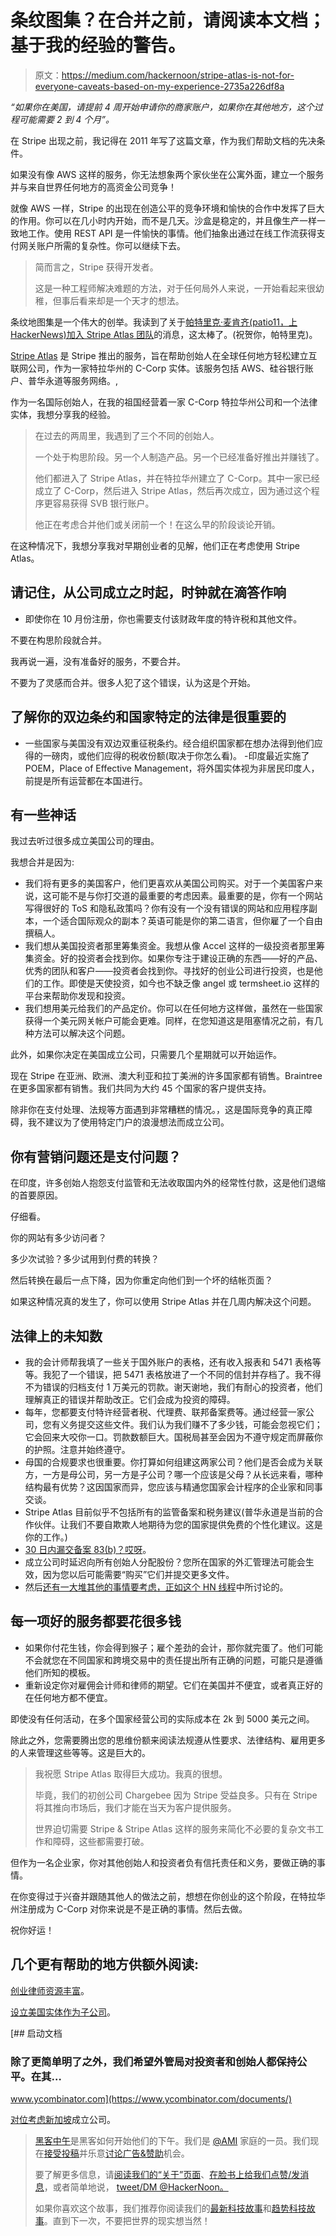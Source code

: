# 条纹图集？在合并之前，请阅读本文档；基于我的经验的警告。

> 原文：<https://medium.com/hackernoon/stripe-atlas-is-not-for-everyone-caveats-based-on-my-experience-2735a226df8a>

*“如果你在美国，请提前 4 周开始申请你的商家账户，如果你在其他地方，这个过程可能需要 2 到 4 个月”。*

在 Stripe 出现之前，我记得在 2011 年写了这篇文章，作为我们帮助文档的先决条件。

如果没有像 AWS 这样的服务，你无法想象两个家伙坐在公寓外面，建立一个服务并与来自世界任何地方的高资金公司竞争！

就像 AWS 一样，Stripe 的出现在创造公平的竞争环境和愉快的合作中发挥了巨大的作用。你可以在几小时内开始，而不是几天。沙盒是稳定的，并且像生产一样一致地工作。使用 REST API 是一件愉快的事情。他们抽象出通过在线工作流获得支付网关账户所需的复杂性。你可以继续下去。

> 简而言之，Stripe 获得开发者。
> 
> 这是一种工程师解决难题的方法，对于任何局外人来说，一开始看起来很幼稚，但事后看来却是一个天才的想法。

条纹地图集是一个伟大的创举。我读到了关于[帕特里克·麦肯齐(patio11，上 HackerNews)加入 Stripe Atlas 团队](http://www.kalzumeus.com/2016/09/09/im-joining-stripe-to-work-on-atlas/)的消息，这太棒了。(祝贺你，帕特里克)。

[Stripe Atlas](https://stripe.com/atlas) 是 Stripe 推出的服务，旨在帮助创始人在全球任何地方轻松建立互联网公司，作为一家特拉华州的 C-Corp 实体。该服务包括 AWS、硅谷银行账户、普华永道等服务网络。,

作为一名国际创始人，在我的祖国经营着一家 C-Corp 特拉华州公司和一个法律实体，我想分享我的经验。

> 在过去的两周里，我遇到了三个不同的创始人。
> 
> 一个处于构思阶段。另一个人制造产品。另一个已经准备好推出并赚钱了。
> 
> 他们都进入了 Stripe Atlas，并在特拉华州建立了 C-Corp。其中一家已经成立了 C-Corp，然后进入 Stripe Atlas，然后再次成立，因为通过这个程序更容易获得 SVB 银行账户。
> 
> 他正在考虑合并他们或关闭前一个！在这么早的阶段谈论开销。

在这种情况下，我想分享我对早期创业者的见解，他们正在考虑使用 Stripe Atlas。

## 请记住，从公司成立之时起，时钟就在滴答作响

*   即使你在 10 月份注册，你也需要支付该财政年度的特许税和其他文件。

不要在构思阶段就合并。

我再说一遍，没有准备好的服务，不要合并。

不要为了灵感而合并。很多人犯了这个错误，认为这是个开始。

## 了解你的双边条约和国家特定的法律是很重要的

*   一些国家与美国没有双边双重征税条约。经合组织国家都在想办法得到他们应得的一磅肉，或他们应得的税收份额(取决于你怎么看)。
    -印度最近实施了 POEM，Place of Effective Management，将外国实体视为非居民印度人，前提是所有运营都在本国进行。

## 有一些神话

我过去听过很多成立美国公司的理由。

我想合并是因为:

*   我们将有更多的美国客户，他们更喜欢从美国公司购买。对于一个美国客户来说，这可能不是与你打交道的最重要的考虑因素。最重要的是，你有一个网站写得很好的 ToS 和隐私政策吗？你有没有一个没有错误的网站和应用程序副本，一个适合国际观众的副本？英语可能是你的第二语言，但你雇了一个自由撰稿人。
*   我们想从美国投资者那里筹集资金。我想从像 Accel 这样的一级投资者那里筹集资金。好的投资者会找到你。如果你专注于建设正确的东西——好的产品、优秀的团队和客户——投资者会找到你。寻找好的创业公司进行投资，也是他们的工作。即使是天使投资，如今也不缺乏像 angel 或 termsheet.io 这样的平台来帮助你发现和投资。
*   我们想用美元给我们的产品定价。你可以在任何地方这样做，虽然在一些国家获得一个美元网关帐户可能会更难。同样，在您知道这是阻塞情况之前，有几种方法可以解决这个问题。

此外，如果你决定在美国成立公司，只需要几个星期就可以开始运作。

现在 Stripe 在亚洲、欧洲、澳大利亚和拉丁美洲的许多国家都有销售。Braintree 在更多国家都有销售。我们共同为大约 45 个国家的客户提供支持。

除非你在支付处理、法规等方面遇到非常糟糕的情况。，这是国际竞争的真正障碍，我不建议为了使用特定门户的浪漫想法而成立公司。

## 你有营销问题还是支付问题？

在印度，许多创始人抱怨支付监管和无法收取国内外的经常性付款，这是他们退缩的首要原因。

仔细看。

你的网站有多少访问者？

多少次试验？多少试用到付费的转换？

然后转换在最后一点下降，因为你重定向他们到一个坏的结帐页面？

如果这种情况真的发生了，你可以使用 Stripe Atlas 并在几周内解决这个问题。

## 法律上的未知数

*   我的会计师帮我填了一些关于国外账户的表格，还有收入报表和 5471 表格等等。我犯了一个错误，把 5471 表格放进了一个不同的信封并存档了。我不得不为错误的归档支付 1 万美元的罚款。谢天谢地，我们有耐心的投资者，他们理解真正的错误并帮助改正。它们会成为投资的障碍。
*   每年，您都要支付特许经营者税、代理费、联邦备案费等。通过经营一家公司，您有义务提交这些文件。我们认为我们赚不了多少钱，可能会忽视它们；它会回来大咬你一口。罚款数额巨大。国税局甚至会因为不遵守规定而屏蔽你的护照。注意并始终遵守。
*   母国的合规要求也很重要。你打算如何组建这两家公司？他们是否会成为关联方，一方是母公司，另一方是子公司？哪一个应该是父母？从长远来看，哪种结构最有优势？这因国家而异，您应该与精通您国家会计程序的企业家和同事交谈。
*   Stripe Atlas 目前似乎不包括所有的监管备案和税务建议(普华永道是当前的合作伙伴。让我们不要自欺欺人地期待为您的国家提供免费的个性化建议。这是你的工作。)
*   [30 日内漏交备案 83(b)？哎呀](http://www.startupcompanylawyer.com/2008/02/15/what-is-an-83b-election/)。
*   成立公司时延迟向所有创始人分配股份？您所在国家的外汇管理法可能会生效，因为您以后可能需要“购买”它们并提交更多文件。
*   然后[还有一大堆其他的事情要考虑，正如这个 HN 线程](https://news.ycombinator.com/item?id=2399139)中所讨论的。

## 每一项好的服务都要花很多钱

*   如果你付花生钱，你会得到猴子；雇个差劲的会计，那你就完蛋了。他们可能不会就您在不同国家和跨境交易中的责任提出所有正确的问题，可能只是遵循他们所知的模板。
*   重新设定你对雇佣会计师和律师的期望。它们在美国并不便宜，或者真正好的在任何地方都不便宜。

即使没有任何活动，在多个国家经营公司的实际成本在 2k 到 5000 美元之间。

除此之外，您需要腾出您的思维份额来阅读法规遵从性要求、法律结构、雇用更多的人来管理这些等等。这是巨大的。

> 我祝愿 Stripe Atlas 取得巨大成功。我真的很想。
> 
> 毕竟，我们的初创公司 Chargebee 因为 Stripe 受益良多。只有在 Stripe 将其推向市场后，我们才能在当天为客户提供服务。
> 
> 世界迫切需要 Stripe & Stripe Atlas 这样的服务来简化不必要的复杂文书工作和障碍，这些都需要打破。

但作为一名企业家，你对其他创始人和投资者负有信托责任和义务，要做正确的事情。

在你变得过于兴奋并跟随其他人的做法之前，想想在你创业的这个阶段，在特拉华州注册成为 C-Corp 对你来说是不是正确的事情。然后去做。

祝你好运！

## 几个更有帮助的地方供额外阅读:

[创业律师资源丰富](http://startuplawyer.com/startup-law-glossary)。

[设立美国实体作为子公司](http://blog.freshdesk.com/how-to-incorporate-a-us-corporation-from-outs/)。

[](https://www.ycombinator.com/documents/) [## 启动文档

### 除了更简单明了之外，我们希望外管局对投资者和创始人都保持公平。在其…

www.ycombinator.com](https://www.ycombinator.com/documents/) 

[对位考虑新加坡](http://flagtheory.com/stripe-atlas/)成立公司。

> [黑客中午](http://bit.ly/Hackernoon)是黑客如何开始他们的下午。我们是 [@AMI](http://bit.ly/atAMIatAMI) 家庭的一员。我们现在[接受投稿](http://bit.ly/hackernoonsubmission)并乐意[讨论广告&赞助](mailto:partners@amipublications.com)机会。
> 
> 要了解更多信息，请[阅读我们的“关于”页面](https://goo.gl/4ofytp)、[在脸书上给我们点赞/发消息](http://bit.ly/HackernoonFB)，或者简单地说， [tweet/DM @HackerNoon。](https://goo.gl/k7XYbx)
> 
> 如果你喜欢这个故事，我们推荐你阅读我们的[最新科技故事](http://bit.ly/hackernoonlatestt)和[趋势科技故事](https://hackernoon.com/trending)。直到下一次，不要把世界的现实想当然！